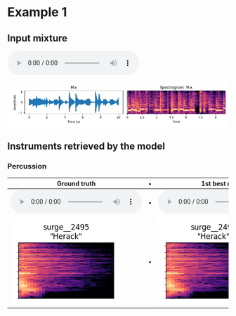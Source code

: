 
# Example 1

## Input mixture

<audio controls><source src="data/0/Mix.mp3" type="audio/mpeg"></audio>

![](data/0/Mix.png)

## Instruments retrieved by the model

### Percussion

| Ground truth | • | 1st best match | 2nd best match | 3rd best match |
| --- | --- | --- | --- | --- |
| <audio controls><source src="data/0/Percussion_GT.mp3" type="audio/mpeg"></audio>  | • |   <audio controls><source src="data/0/Percussion_match_1.mp3" type="audio/mpeg"></audio> | <audio controls><source src="data/0/Percussion_match_2.mp3" type="audio/mpeg"></audio> | <audio controls><source src="data/0/Percussion_match_3.mp3" type="audio/mpeg"></audio> |
 ![GT spec](data/0/Percussion_GT.png)  | •  |  ![best match 1](data/0/Percussion_match_1.png) | ![best match 2](data/0/Percussion_match_2.png) | ![best match 3](data/0/Percussion_match_3.png) |